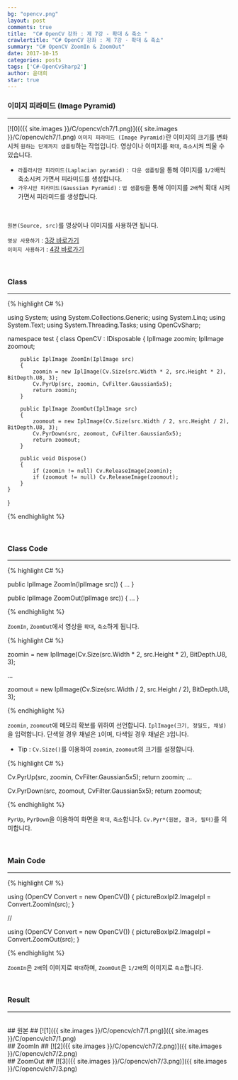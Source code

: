 ```yaml
---
bg: "opencv.png"
layout: post
comments: true
title:  "C# OpenCV 강좌 : 제 7강 - 확대 & 축소 "
crawlertitle: "C# OpenCV 강좌 : 제 7강 - 확대 & 축소"
summary: "C# OpenCV ZoomIn & ZoomOut"
date: 2017-10-15
categories: posts
tags: ['C#-OpenCvSharp2']
author: 윤대희
star: true
---
```


### 이미지 피라미드 (Image Pyramid) ###
----------
[![0]({{ site.images }}/C/opencv/ch7/1.png)]({{ site.images }}/C/opencv/ch7/1.png)
`이미지 피라미드 (Image Pyramid)`란 이미지의 크기를 변화시켜 `원하는 단계까지 샘플링`하는 작업입니다. 영상이나 이미지를 `확대`, `축소`시켜 띄울 수 있습니다. 
 
* `라플라시안 피라미드(Laplacian pyramid)` :  `다운 샘플링`을 통해 이미지를 `1/2`배씩 축소시켜 가면서 피라미드를 생성합니다.
* `가우시안 피라미드(Gaussian Pyramid)` : `업 샘플링`을 통해 이미지를 `2배`씩 확대 시켜가면서 피라미드를 생성합니다.


<br>

`원본(Source, src)`를 영상이나 이미지를 사용하면 됩니다.
<br>

`영상 사용하기` : [3강 바로가기][3강]
<br>
`이미지 사용하기` : [4강 바로가기][4강]

<br>

### Class ###
----------

{% highlight C# %}

using System;
using System.Collections.Generic;
using System.Linq;
using System.Text;
using System.Threading.Tasks;
using OpenCvSharp;

namespace test
{
    class OpenCV : IDisposable
    {
        IplImage zoomin;
        IplImage zoomout;
            
        public IplImage ZoomIn(IplImage src)
        {
            zoomin = new IplImage(Cv.Size(src.Width * 2, src.Height * 2), BitDepth.U8, 3);
            Cv.PyrUp(src, zoomin, CvFilter.Gaussian5x5);
            return zoomin;
        }

        public IplImage ZoomOut(IplImage src)
        {
            zoomout = new IplImage(Cv.Size(src.Width / 2, src.Height / 2), BitDepth.U8, 3);
            Cv.PyrDown(src, zoomout, CvFilter.Gaussian5x5);
            return zoomout;
        }
        
        public void Dispose()
        {
            if (zoomin != null) Cv.ReleaseImage(zoomin);
            if (zoomout != null) Cv.ReleaseImage(zoomout);
        }
    }
}                    

{% endhighlight %}

<br>

### Class Code ###
----------
{% highlight C# %}

public IplImage ZoomIn(IplImage src))
{
    ...
} 

public IplImage ZoomOut(IplImage src))
{
    ...
} 

{% endhighlight %}

`ZoomIn`, `ZoomOut`에서 영상을 `확대`, `축소`하게 됩니다.

{% highlight C# %}

zoomin = new IplImage(Cv.Size(src.Width * 2, src.Height * 2), BitDepth.U8, 3);

...

zoomout = new IplImage(Cv.Size(src.Width / 2, src.Height / 2), BitDepth.U8, 3);

{% endhighlight %}

`zoomin`, `zoomout`에 메모리 확보를 위하여 선언합니다. `IplImage(크기, 정밀도, 채널)`을 입력합니다. 단색일 경우 채널은 `1`이며, 다색일 경우 채널은 `3`입니다.

* Tip : `Cv.Size()`를 이용하여 `zoomin`, `zoomout`의 크기를 설정합니다.

{% highlight C# %}

Cv.PyrUp(src, zoomin, CvFilter.Gaussian5x5);
return zoomin;
...

Cv.PyrDown(src, zoomout, CvFilter.Gaussian5x5);
return zoomout;

{% endhighlight %}

`PyrUp`, `PyrDown`을 이용하여 화면을 `확대`, `축소`합니다. `Cv.Pyr*(원본, 결과, 필터)`를 의미합니다.

<br>

### Main Code ###
----------
{% highlight C# %}

using (OpenCV Convert = new OpenCV())
{
 pictureBoxIpl2.ImageIpl = Convert.ZoomIn(src);
}

//

using (OpenCV Convert = new OpenCV())
{
 pictureBoxIpl2.ImageIpl = Convert.ZoomOut(src);
}

{% endhighlight %}

`ZoomIn`은 `2배`의 이미지로 `확대`하며, `ZoomOut`은 `1/2배`의 이미지로 `축소`합니다.

<br>

### Result ###
----------
<br>
## 원본 ##
[![1]({{ site.images }}/C/opencv/ch7/1.png)]({{ site.images }}/C/opencv/ch7/1.png)

<br>
## ZoomIn ##
[![2]({{ site.images }}/C/opencv/ch7/2.png)]({{ site.images }}/C/opencv/ch7/2.png)

<br>
## ZoomOut ##
[![3]({{ site.images }}/C/opencv/ch7/3.png)]({{ site.images }}/C/opencv/ch7/3.png)




[3강]: https://076923.github.io/posts/C-opencv-3/
[4강]: https://076923.github.io/posts/C-opencv-4/
